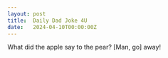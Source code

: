 ```yaml
---
layout: post
title:  Daily Dad Joke 4U
date:   2024-04-10T00:00:00Z
---
```

What did the apple say to the pear? [Man, go] away!
